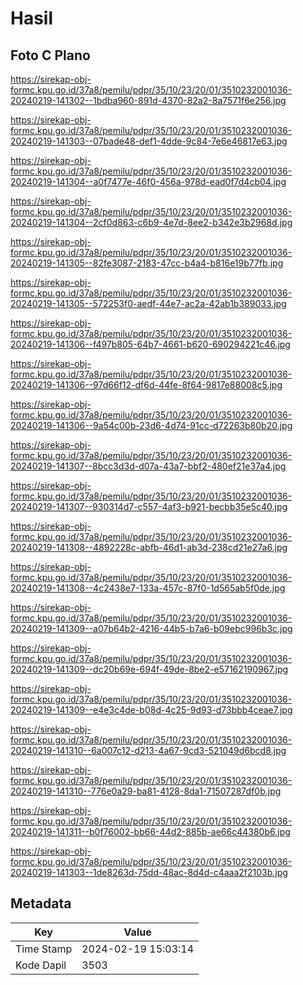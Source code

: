 # Hasil

## Foto C Plano

https://sirekap-obj-formc.kpu.go.id/37a8/pemilu/pdpr/35/10/23/20/01/3510232001036-20240219-141302--1bdba960-891d-4370-82a2-8a7571f6e256.jpg

https://sirekap-obj-formc.kpu.go.id/37a8/pemilu/pdpr/35/10/23/20/01/3510232001036-20240219-141303--07bade48-def1-4dde-9c84-7e6e46817e63.jpg

https://sirekap-obj-formc.kpu.go.id/37a8/pemilu/pdpr/35/10/23/20/01/3510232001036-20240219-141304--a0f7477e-46f0-456a-978d-ead0f7d4cb04.jpg

https://sirekap-obj-formc.kpu.go.id/37a8/pemilu/pdpr/35/10/23/20/01/3510232001036-20240219-141304--2cf0d863-c6b9-4e7d-8ee2-b342e3b2968d.jpg

https://sirekap-obj-formc.kpu.go.id/37a8/pemilu/pdpr/35/10/23/20/01/3510232001036-20240219-141305--82fe3087-2183-47cc-b4a4-b816e19b77fb.jpg

https://sirekap-obj-formc.kpu.go.id/37a8/pemilu/pdpr/35/10/23/20/01/3510232001036-20240219-141305--572253f0-aedf-44e7-ac2a-42ab1b389033.jpg

https://sirekap-obj-formc.kpu.go.id/37a8/pemilu/pdpr/35/10/23/20/01/3510232001036-20240219-141306--f497b805-64b7-4661-b620-690294221c46.jpg

https://sirekap-obj-formc.kpu.go.id/37a8/pemilu/pdpr/35/10/23/20/01/3510232001036-20240219-141306--97d66f12-df6d-44fe-8f64-9817e88008c5.jpg

https://sirekap-obj-formc.kpu.go.id/37a8/pemilu/pdpr/35/10/23/20/01/3510232001036-20240219-141306--9a54c00b-23d6-4d74-91cc-d72263b80b20.jpg

https://sirekap-obj-formc.kpu.go.id/37a8/pemilu/pdpr/35/10/23/20/01/3510232001036-20240219-141307--8bcc3d3d-d07a-43a7-bbf2-480ef21e37a4.jpg

https://sirekap-obj-formc.kpu.go.id/37a8/pemilu/pdpr/35/10/23/20/01/3510232001036-20240219-141307--930314d7-c557-4af3-b921-becbb35e5c40.jpg

https://sirekap-obj-formc.kpu.go.id/37a8/pemilu/pdpr/35/10/23/20/01/3510232001036-20240219-141308--4892228c-abfb-46d1-ab3d-238cd21e27a6.jpg

https://sirekap-obj-formc.kpu.go.id/37a8/pemilu/pdpr/35/10/23/20/01/3510232001036-20240219-141308--4c2438e7-133a-457c-87f0-1d565ab5f0de.jpg

https://sirekap-obj-formc.kpu.go.id/37a8/pemilu/pdpr/35/10/23/20/01/3510232001036-20240219-141309--a07b64b2-4216-44b5-b7a6-b09ebc996b3c.jpg

https://sirekap-obj-formc.kpu.go.id/37a8/pemilu/pdpr/35/10/23/20/01/3510232001036-20240219-141309--dc20b69e-694f-49de-8be2-e57162190967.jpg

https://sirekap-obj-formc.kpu.go.id/37a8/pemilu/pdpr/35/10/23/20/01/3510232001036-20240219-141309--e4e3c4de-b08d-4c25-9d93-d73bbb4ceae7.jpg

https://sirekap-obj-formc.kpu.go.id/37a8/pemilu/pdpr/35/10/23/20/01/3510232001036-20240219-141310--6a007c12-d213-4a67-9cd3-521049d6bcd8.jpg

https://sirekap-obj-formc.kpu.go.id/37a8/pemilu/pdpr/35/10/23/20/01/3510232001036-20240219-141310--776e0a29-ba81-4128-8da1-71507287df0b.jpg

https://sirekap-obj-formc.kpu.go.id/37a8/pemilu/pdpr/35/10/23/20/01/3510232001036-20240219-141311--b0f76002-bb66-44d2-885b-ae66c44380b6.jpg

https://sirekap-obj-formc.kpu.go.id/37a8/pemilu/pdpr/35/10/23/20/01/3510232001036-20240219-141303--1de8263d-75dd-48ac-8d4d-c4aaa2f2103b.jpg


## Metadata

| Key        | Value               |
| ---------- | ------------------- |
| Time Stamp | 2024-02-19 15:03:14 |
| Kode Dapil | 3503                |



